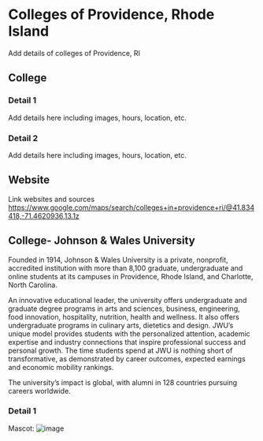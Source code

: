 # Colleges of Providence, Rhode Island 
Add details of colleges of Providence, RI



## College

### Detail 1
Add details here including images, hours, location, etc.

### Detail 2
Add details here including images, hours, location, etc.

## Website

Link websites and sources
https://www.google.com/maps/search/colleges+in+providence+ri/@41.834418,-71.4620936,13.1z

## College- Johnson & Wales University
Founded in 1914, Johnson & Wales University is a private, nonprofit, accredited institution with more than 8,100 graduate, undergraduate and online students at its campuses in Providence, Rhode Island, and Charlotte, North Carolina.

An innovative educational leader, the university offers undergraduate and graduate degree programs in arts and sciences, business, engineering, food innovation, hospitality, nutrition, health and wellness. It also offers undergraduate programs in culinary arts, dietetics and design. JWU’s unique model provides students with the personalized attention, academic expertise and industry connections that inspire professional success and personal growth. The time students spend at JWU is nothing short of transformative, as demonstrated by career outcomes, expected earnings and economic mobility rankings.

The university’s impact is global, with alumni in 128 countries pursuing careers worldwide.

### Detail 1
Mascot:
![image](https://user-images.githubusercontent.com/132607566/236925511-fc5836de-f1fa-485f-9198-9537814c108a.png)
